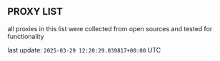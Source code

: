 ## PROXY LIST

all proxies in this list were collected from open sources and tested for functionality

last update: `2025-03-29 12:20:29.039817+00:00` UTC